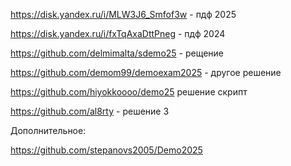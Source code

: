 https://disk.yandex.ru/i/MLW3J6_Smfof3w - пдф 2025

https://disk.yandex.ru/i/fxTqAxaDttPneg - пдф 2024

https://github.com/delmimalta/sdemo25 - рещение

https://github.com/demom99/demoexam2025 - другое решение

https://github.com/hiyokkoooo/demo25 решение скрипт

https://github.com/al8rty - решение 3

Дополнительное:

https://github.com/stepanovs2005/Demo2025

